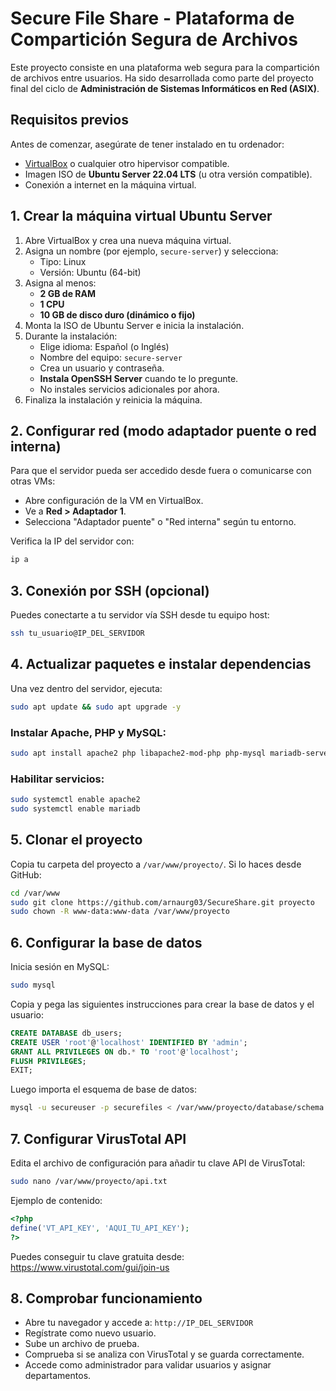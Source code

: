 
# Secure File Share - Plataforma de Compartición Segura de Archivos

Este proyecto consiste en una plataforma web segura para la compartición de archivos entre usuarios. Ha sido desarrollada como parte del proyecto final del ciclo de **Administración de Sistemas Informáticos en Red (ASIX)**.

## Requisitos previos

Antes de comenzar, asegúrate de tener instalado en tu ordenador:

- [VirtualBox](https://www.virtualbox.org/) o cualquier otro hipervisor compatible.
- Imagen ISO de **Ubuntu Server 22.04 LTS** (u otra versión compatible).
- Conexión a internet en la máquina virtual.

## 1. Crear la máquina virtual Ubuntu Server

1. Abre VirtualBox y crea una nueva máquina virtual.
2. Asigna un nombre (por ejemplo, `secure-server`) y selecciona:
   - Tipo: Linux
   - Versión: Ubuntu (64-bit)
3. Asigna al menos:
   - **2 GB de RAM**
   - **1 CPU**
   - **10 GB de disco duro (dinámico o fijo)**
4. Monta la ISO de Ubuntu Server e inicia la instalación.
5. Durante la instalación:
   - Elige idioma: Español (o Inglés)
   - Nombre del equipo: `secure-server`
   - Crea un usuario y contraseña.
   - **Instala OpenSSH Server** cuando te lo pregunte.
   - No instales servicios adicionales por ahora.
6. Finaliza la instalación y reinicia la máquina.

## 2. Configurar red (modo adaptador puente o red interna)

Para que el servidor pueda ser accedido desde fuera o comunicarse con otras VMs:

- Abre configuración de la VM en VirtualBox.
- Ve a **Red > Adaptador 1**.
- Selecciona "Adaptador puente" o "Red interna" según tu entorno.

Verifica la IP del servidor con:

```bash
ip a
```

## 3. Conexión por SSH (opcional)

Puedes conectarte a tu servidor vía SSH desde tu equipo host:

```bash
ssh tu_usuario@IP_DEL_SERVIDOR
```

## 4. Actualizar paquetes e instalar dependencias

Una vez dentro del servidor, ejecuta:

```bash
sudo apt update && sudo apt upgrade -y
```

### Instalar Apache, PHP y MySQL:

```bash
sudo apt install apache2 php libapache2-mod-php php-mysql mariadb-server unzip curl git -y
```

### Habilitar servicios:

```bash
sudo systemctl enable apache2
sudo systemctl enable mariadb
```

## 5. Clonar el proyecto

Copia tu carpeta del proyecto a `/var/www/proyecto/`. Si lo haces desde GitHub:

```bash
cd /var/www
sudo git clone https://github.com/arnaurg03/SecureShare.git proyecto
sudo chown -R www-data:www-data /var/www/proyecto
```

## 6. Configurar la base de datos

Inicia sesión en MySQL:

```bash
sudo mysql
```

Copia y pega las siguientes instrucciones para crear la base de datos y el usuario:

```sql
CREATE DATABASE db_users;
CREATE USER 'root'@'localhost' IDENTIFIED BY 'admin';
GRANT ALL PRIVILEGES ON db.* TO 'root'@'localhost';
FLUSH PRIVILEGES;
EXIT;
```

Luego importa el esquema de base de datos:

```bash
mysql -u secureuser -p securefiles < /var/www/proyecto/database/schema.sql
```

## 7. Configurar VirusTotal API

Edita el archivo de configuración para añadir tu clave API de VirusTotal:

```bash
sudo nano /var/www/proyecto/api.txt
```

Ejemplo de contenido:

```php
<?php
define('VT_API_KEY', 'AQUI_TU_API_KEY');
?>
```

Puedes conseguir tu clave gratuita desde: https://www.virustotal.com/gui/join-us

## 8. Comprobar funcionamiento

- Abre tu navegador y accede a: `http://IP_DEL_SERVIDOR`
- Regístrate como nuevo usuario.
- Sube un archivo de prueba.
- Comprueba si se analiza con VirusTotal y se guarda correctamente.
- Accede como administrador para validar usuarios y asignar departamentos.


